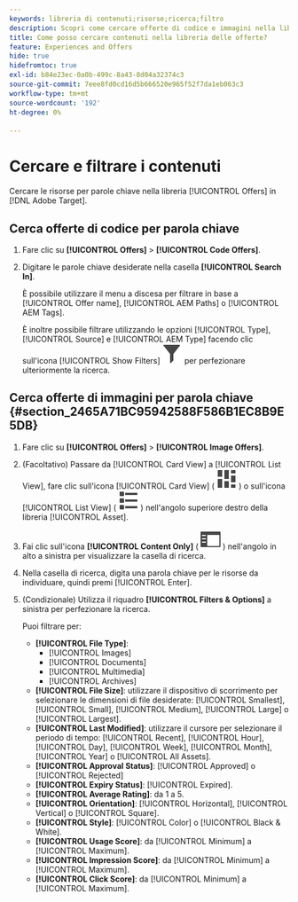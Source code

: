 ```yaml
---
keywords: libreria di contenuti;risorse;ricerca;filtro
description: Scopri come cercare offerte di codice e immagini nella libreria [!UICONTROL Offers].
title: Come posso cercare contenuti nella libreria delle offerte?
feature: Experiences and Offers
hide: true
hidefromtoc: true
exl-id: b84e23ec-0a0b-499c-8a43-8d04a32374c3
source-git-commit: 7eee8fd0cd16d5b666520e965f52f7da1eb063c3
workflow-type: tm+mt
source-wordcount: '192'
ht-degree: 0%

---
```


# Cercare e filtrare i contenuti

Cercare le risorse per parole chiave nella libreria [!UICONTROL Offers] in [!DNL Adobe Target].

## Cerca offerte di codice per parola chiave

1. Fare clic su **[!UICONTROL Offers]** > **[!UICONTROL Code Offers]**.
1. Digitare le parole chiave desiderate nella casella **[!UICONTROL Search In]**.

   È possibile utilizzare il menu a discesa per filtrare in base a [!UICONTROL Offer name], [!UICONTROL AEM Paths] o [!UICONTROL AEM Tags].

   È inoltre possibile filtrare utilizzando le opzioni [!UICONTROL Type], [!UICONTROL Source] e [!UICONTROL AEM Type] facendo clic sull&#39;icona [!UICONTROL Show Filters] ![Mostra icona Filtri](/help/main/assets/icons/Filter.svg) per perfezionare ulteriormente la ricerca.

## Cerca offerte di immagini per parola chiave {#section_2465A71BC95942588F586B1EC8B9E5DB}

1. Fare clic su **[!UICONTROL Offers]** > **[!UICONTROL Image Offers]**.

1. (Facoltativo) Passare da [!UICONTROL Card View] a [!UICONTROL List View], fare clic sull&#39;icona [!UICONTROL Card View] ( ![icona vista a schede](/help/main/assets/icons/ViewCard.svg) ) o sull&#39;icona [!UICONTROL List View] ( ![icona vista a elenco](/help/main/assets/icons/ViewList.svg) ) nell&#39;angolo superiore destro della libreria [!UICONTROL Asset].
1. Fai clic sull&#39;icona **[!UICONTROL Content Only]** ( ![icona Solo contenuto](/help/main/assets/icons/RailLeft.svg) ) nell&#39;angolo in alto a sinistra per visualizzare la casella di ricerca.
1. Nella casella di ricerca, digita una parola chiave per le risorse da individuare, quindi premi [!UICONTROL Enter].
1. (Condizionale) Utilizza il riquadro **[!UICONTROL Filters & Options]** a sinistra per perfezionare la ricerca.

   Puoi filtrare per:

   * **[!UICONTROL File Type]**:
      * [!UICONTROL Images]
      * [!UICONTROL Documents]
      * [!UICONTROL Multimedia]
      * [!UICONTROL Archives]
   * **[!UICONTROL File Size]**: utilizzare il dispositivo di scorrimento per selezionare le dimensioni di file desiderate: [!UICONTROL Smallest], [!UICONTROL Small], [!UICONTROL Medium], [!UICONTROL Large] o [!UICONTROL Largest].
   * **[!UICONTROL Last Modified]**: utilizzare il cursore per selezionare il periodo di tempo: [!UICONTROL Recent], [!UICONTROL Hour], [!UICONTROL Day], [!UICONTROL Week], [!UICONTROL Month], [!UICONTROL Year] o [!UICONTROL All Assets].
   * **[!UICONTROL Approval Status]**: [!UICONTROL Approved] o [!UICONTROL Rejected]
   * **[!UICONTROL Expiry Status]**: [!UICONTROL Expired].
   * **[!UICONTROL Average Rating]**: da 1 a 5.
   * **[!UICONTROL Orientation]**: [!UICONTROL Horizontal], [!UICONTROL Vertical] o [!UICONTROL Square].
   * **[!UICONTROL Style]**: [!UICONTROL Color] o [!UICONTROL Black & White].
   * **[!UICONTROL Usage Score]**: da [!UICONTROL Minimum] a [!UICONTROL Maximum].
   * **[!UICONTROL Impression Score]**: da [!UICONTROL Minimum] a [!UICONTROL Maximum].
   * **[!UICONTROL Click Score]**: da [!UICONTROL Minimum] a [!UICONTROL Maximum].

